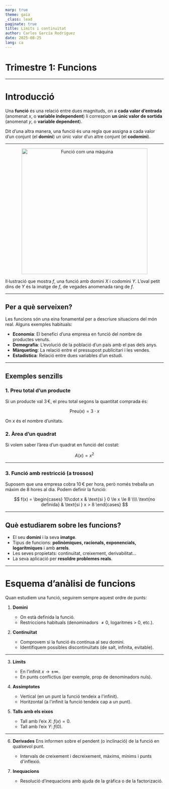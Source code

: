 ```yaml
---
marp: true
theme: gaia
_class: lead
paginate: true
title: Límits i continuitat
author: Carlos García Rodríguez
date: 2025-08-25
lang: ca
---
```


# Trimestre 1: Funcions

---

# Introducció

Una **funció** és una relació entre dues magnituds, on a **cada valor d’entrada** (anomenat $x$, o **variable independent**) li correspon **un únic valor de sortida** (anomenat $y$, o **variable dependent**).

Dit d’una altra manera, una funció és una regla que assigna a cada valor d’un conjunt (el **domini**) un únic valor d’un altre conjunt (el **codomini**).

---

<div style="text-align:center">
<img src="https://upload.wikimedia.org/wikipedia/commons/6/64/Codomain2.SVG" alt="Funció com una màquina" width="400"/>
</div>

Il·lustració que mostra $f$, una funció amb domini $X$ i codomini $Y$. L’oval petit dins de $Y$ és la imatge de $f$, de vegades anomenada rang de $f$.

---

## Per a què serveixen?

Les funcions són una eina fonamental per a descriure situacions del món real. Alguns exemples habituals:

- **Economia**: El benefici d’una empresa en funció del nombre de productes venuts.
- **Demografia**: L’evolució de la població d’un país amb el pas dels anys.
- **Màrqueting**: La relació entre el pressupost publicitari i les vendes.
- **Estadística**: Relació entre dues variables d’un estudi.

---

## Exemples senzills

### 1. Preu total d’un producte

Si un producte val 3 €, el preu total segons la quantitat comprada és:

$$
\text{Preu}(x) = 3 \cdot x
$$

On $x$ és el nombre d’unitats.

### 2. Àrea d’un quadrat

Si volem saber l’àrea d’un quadrat en funció del costat:

$$
A(x) = x^2
$$

---

### 3. Funció amb restricció (a trossos)

Suposem que una empresa cobra 10 € per hora, però només treballa un màxim de 8 hores al dia. Podem definir la funció:

$$
f(x) =
\begin{cases}
10\cdot x & \text{si } 0 \le x \le 8 \\\\
\text{no definida} & \text{si } x > 8
\end{cases}
$$

---

## Què estudiarem sobre les funcions?

- El seu **domini** i la seva **imatge**.
- Tipus de funcions: **polinòmiques, racionals, exponencials, logarítmiques** i amb **arrels**.
- Les seves propietats: continuïtat, creixement, derivabilitat...
- La seva aplicació per **resoldre problemes reals**.

---

# Esquema d’anàlisi de funcions

Quan estudiem una funció, seguirem sempre aquest ordre de punts:

1. **Domini**

   - On està definida la funció.
   - Restriccions habituals (denominadors $≠ 0$, logaritmes > 0, etc.).

2. **Continuïtat**
   - Comprovem si la funció és contínua al seu domini.
   - Identifiquem possibles discontinuïtats (de salt, infinita, evitable).

---

3. **Límits**

   - En l’infinit $x → ±∞$.
   - En punts conflictius (per exemple, prop de denominadors nuls).

4. **Assimptotes**

   - Vertical (en un punt la funció tendeix a l'infinit).
   - Horitzontal (a l'infinit la funció tendeix cap a un punt).

5. **Talls amb els eixos**
   - Tall amb l’eix $X$: $f(x)=0$.
   - Tall amb l’eix $Y$: $f(0)$.

---

6. **Derivades**
   Ens informen sobre el pendent (o inclinació) de la funció en qualsevol punt.

   - Intervals de creixement i decreixement, màxims, mínims i punts d'inflexió.

7. **Inequacions**
   - Resolució d’inequacions amb ajuda de la gràfica o de la factorizació.
